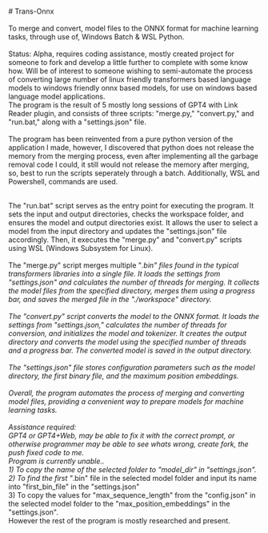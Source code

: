 <BR># Trans-Onnx  
<BR>To merge and convert, model files to the ONNX format for machine learning tasks, through use of, Windows Batch & WSL Python.
<BR>
<BR>Status: Alpha, requires coding assistance, mostly created project for someone to fork and develop a little further to complete with some know how. Will be of interest to someone wishing to semi-automate the process of converting large number of linux friendly transformers based language models to windows friendly onnx based models, for use on windows based language model applications. 
<BR>The program is the result of 5 mostly long sessions of GPT4 with Link Reader plugin, and consists of three scripts: "merge.py," "convert.py," and "run.bat," along with a "settings.json" file. 
<BR>
<BR>The program has been reinvented from a pure python version of the application I made, however, I discovered that python does not release the memory from the merging process, even after implementing all the garbage removal code I could, it still would not release the memory after merging, so, best to run the scripts seperately through a batch. Additionally, WSL and Powershell, commands are used.  
  
<BR>The "run.bat" script serves as the entry point for executing the program. It sets the input and output directories, checks the workspace folder, and ensures the model and output directories exist. It allows the user to select a model from the input directory and updates the "settings.json" file accordingly. Then, it executes the "merge.py" and "convert.py" scripts using WSL (Windows Subsystem for Linux).
<BR>
<BR>The "merge.py" script merges multiple "*.bin" files found in the typical transformers libraries into a single file. It loads the settings from "settings.json" and calculates the number of threads for merging. It collects the model files from the specified directory, merges them using a progress bar, and saves the merged file in the "./workspace" directory.
<BR>
<BR>The "convert.py" script converts the model to the ONNX format. It loads the settings from "settings.json," calculates the number of threads for conversion, and initializes the model and tokenizer. It creates the output directory and converts the model using the specified number of threads and a progress bar. The converted model is saved in the output directory.
<BR>
<BR>The "settings.json" file stores configuration parameters such as the model directory, the first binary file, and the maximum position embeddings.
<BR>
<BR>Overall, the program automates the process of merging and converting model files, providing a convenient way to prepare models for machine learning tasks.
<BR>
<BR>Assistance required:
<BR>GPT4 or GPT4+Web, may be able to fix it with the correct prompt, or otherwise programmer may be able to see whats wrong, create fork, the push fixed code to me.
<BR>Program is currently unable..
<BR>1) To copy the name of the selected folder to "model_dir" in "settings.json". 
<BR>2) To find the first "*.bin" file in the selected model folder and input its name into "first_bin_file" in the "settings.json" 
<BR>3) To copy the values for "max_sequence_length" from the "config.json" in the selected model folder to the "max_position_embeddings" in the "settings.json".
<BR>However the rest of the program is mostly researched and present.
